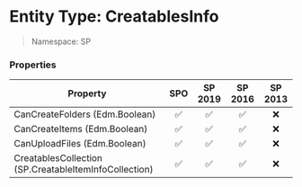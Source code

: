 # Entity Type: CreatablesInfo

> Namespace: SP

### Properties

Property | SPO | SP 2019 | SP 2016 | SP 2013
----------|:---:|:-------:|:-------:|:-------:
CanCreateFolders (Edm.Boolean) | ✅ | ✅ | ✅ | ❌
CanCreateItems (Edm.Boolean) | ✅ | ✅ | ✅ | ❌
CanUploadFiles (Edm.Boolean) | ✅ | ✅ | ✅ | ❌
CreatablesCollection (SP.CreatableItemInfoCollection) | ✅ | ✅ | ✅ | ❌